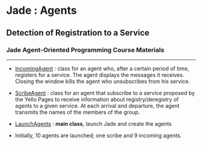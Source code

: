 # Jade : Agents

## Detection of Registration to a Service

### Jade Agent-Oriented Programming Course Materials

---

- [IncomingAgent](https://github.com/EmmanuelADAM/jade/blob/english/serviceDetection/agents/IncomingAgent.java) : class
  for an agent who, after a certain period of time, registers for a service. The agent displays the messages it
  receives. Closing the window kills the agent who unsubscribes from his service.
- [ScribeAgent](https://github.com/EmmanuelADAM/jade/blob/english/serviceDetection/agents/ScribeAgent.java) : 
  class for an agent that subscribe to a service proposed by the Yello Pages to receive information about 
  registry/deregistry of agents to a given service. At each arrival and departure, the agent transmits the names of 
  the members of the group.
- [LaunchAgents](https://github.com/EmmanuelADAM/jade/blob/english/serviceDetection/launch/LaunchAgents.java) : **main
  class**, launch Jade and create the agents

- Initially, 10 agents are launched; one scribe and 9 incoming agents.


